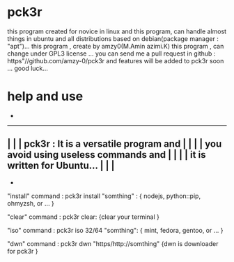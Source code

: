 # pck3r
this program created for novice in linux   and this program, can handle almost things in ubuntu and all distributions  based on  debian(package manager : "apt")...
this program , create by amzy0(M.Amin azimi.K) this program , can change under GPL3 license ...
you can send me a pull request in github : https"//github.com/amzy-0/pck3r and features will be added to pck3r soon ...
good luck...

# help and  use 
*
-----------------------------------------
|                                       |
| pck3r : It is a versatile program and |
|                                       |
| you avoid using useless commands and  |
|                                       |
| it is written for Ubuntu...           |
|                                       |
-----------------------------------------
*
"install" command :
    pck3r install "somthing" :
    {
            nodejs,
            python::pip,
            ohmyzsh,
            or ...
    }

"clear" command :
    pck3r clear:
    {clear your terminal }

"iso" command : 
    pck3r iso 32/64  "somthing":
    {
        mint,
        fedora,
        gentoo,
        or ...
    }

"dwn" command :
    pck3r dwn "https/http://somthing"
    {dwn is downloader for pck3r }

